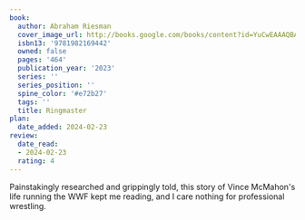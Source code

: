 ```yaml
---
book:
  author: Abraham Riesman
  cover_image_url: http://books.google.com/books/content?id=YuCwEAAAQBAJ&printsec=frontcover&img=1&zoom=1&edge=curl&source=gbs_api
  isbn13: '9781982169442'
  owned: false
  pages: '464'
  publication_year: '2023'
  series: ''
  series_position: ''
  spine_color: '#e72b27'
  tags: ''
  title: Ringmaster
plan:
  date_added: 2024-02-23
review:
  date_read:
  - 2024-02-23
  rating: 4
---
```

Painstakingly researched and grippingly told, this story of Vince McMahon's life running the WWF kept me reading, and I care nothing for professional wrestling. 
